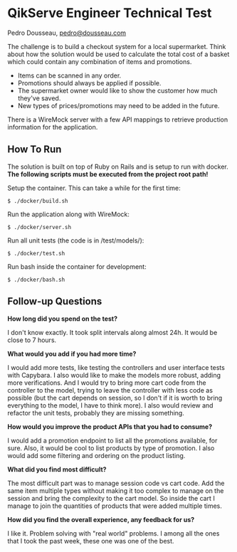 # QikServe Engineer Technical Test

Pedro Dousseau, pedro@dousseau.com

The challenge is to build a checkout system for a local supermarket. Think about how the solution would be used to calculate the total
cost of a basket which could contain any combination of items and promotions.

- Items can be scanned in any order.
- Promotions should always be applied if possible.
- The supermarket owner would like to show the customer how much they've saved.
- New types of prices/promotions may need to be added in the future.

There is a WireMock server with a few API mappings to retrieve production information for the application.

## How To Run

The solution is built on top of Ruby on Rails and is setup to run with docker.
**The following scripts must be executed from the project root path!**

Setup the container. This can take a while for the first time:

```
$ ./docker/build.sh
```

Run the application along with WireMock:

```
$ ./docker/server.sh
```

Run all unit tests (the code is in /test/models/):

```
$ ./docker/test.sh
```

Run bash inside the container for development:

```
$ ./docker/bash.sh
```

## Follow-up Questions

**How long did you spend on the test?**

I don't know exactly. It took split intervals along almost 24h. It would be close to 7 hours.

**What would you add if you had more time?**

I would add more tests, like testing the controllers and user interface tests with Capybara. I also would like to make the models more
robust, adding more verifications. And I would try to bring more cart code from the controller to the model, trying to leave the controller
with less code as possible (but the cart depends on session, so I don't if it is worth to bring everything to the model, I have to think
more). I also would review and refactor the unit tests, probably they are missing something.

**How would you improve the product APIs that you had to consume?**

I would add a promotion endpoint to list all the promotions available, for sure. Also, it would be cool to list products by type of
promotion. I also would add some filtering and ordering on the product listing.

**What did you find most difficult?**

The most difficult part was to manage session code vs cart code. Add the same item multiple types without making it too complex to manage
on the session and bring the complexity to the cart model. So inside the cart I manage to join the quantities of products that were added
multiple times.

**How did you find the overall experience, any feedback for us?**

I like it. Problem solving with "real world" problems. I among all the ones that I took the past week, these one was one of the best.
